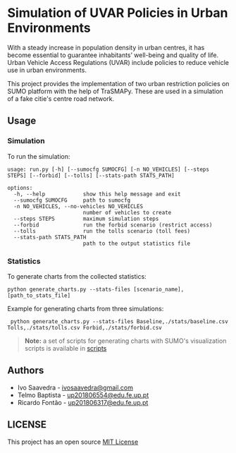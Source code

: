 # Simulation of UVAR Policies in Urban Environments

With a steady increase in population density in urban centres, it has become essential to guarantee inhabitants’ well-being and
quality of life. Urban Vehicle Access Regulations (UVAR) include policies to reduce vehicle use in urban environments.

This project provides the implementation of two urban restriction policies on SUMO platform with the help of TraSMAPy. 
These are used in a simulation of a fake citie's centre road network.


## Usage
### Simulation
To run the simulation:
```
usage: run.py [-h] [--sumocfg SUMOCFG] [-n NO_VEHICLES] [--steps STEPS] [--forbid] [--tolls] [--stats-path STATS_PATH]

options:
  -h, --help            show this help message and exit
  --sumocfg SUMOCFG     path to sumocfg
  -n NO_VEHICLES, --no-vehicles NO_VEHICLES
                        number of vehicles to create
  --steps STEPS         maximum simulation steps
  --forbid              run the forbid scenario (restrict access)
  --tolls               run the tolls scenario (toll fees)
  --stats-path STATS_PATH
                        path to the output statistics file
```

### Statistics
To generate charts from the collected statistics:

``` 
python generate_charts.py --stats-files [scenario_name],[path_to_stats_file]
```

Example for generating charts from three simulations:
```
 python generate_charts.py --stats-files Baseline,./stats/baseline.csv Tolls,./stats/tolls.csv Forbid,./stats/forbid.csv
```

> **Note:** a set of scripts for generating charts with SUMO's visualization scripts is available in [scripts](./scripts/) 

## Authors
- Ivo Saavedra - ivosaavedra@gmail.com
- Telmo Baptista - up201806554@edu.fe.up.pt
- Ricardo Fontão - up201806317@edu.fe.up.pt

## LICENSE
This project has an open source [MIT License](./LICENSE) 

